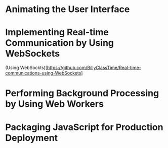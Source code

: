 # Animating the User Interface

# Implementing Real-time Communication by Using WebSockets
(Using WebSockts)[https://github.com/BillyClassTime/Real-time-communications-using-WebSockets]

# Performing Background Processing by Using Web Workers

# Packaging JavaScript for Production Deployment
